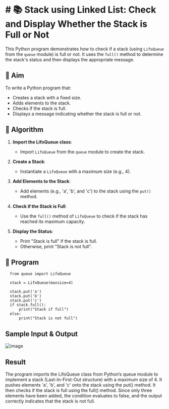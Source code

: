 # # 📚 Stack using Linked List: Check and Display Whether the Stack is Full or Not

This Python program demonstrates how to check if a stack (using `LifoQueue` from the `queue` module) is full or not. It uses the `full()` method to determine the stack's status and then displays the appropriate message.

## 🎯 Aim

To write a Python program that:
- Creates a stack with a fixed size.
- Adds elements to the stack.
- Checks if the stack is full.
- Displays a message indicating whether the stack is full or not.

## 🧠 Algorithm

1. **Import the LifoQueue class**:
   - Import `LifoQueue` from the `queue` module to create the stack.

2. **Create a Stack**:
   - Instantiate a `LifoQueue` with a maximum size (e.g., 4).

3. **Add Elements to the Stack**:
   - Add elements (e.g., 'a', 'b', and 'c') to the stack using the `put()` method.

4. **Check if the Stack is Full**:
   - Use the `full()` method of `LifoQueue` to check if the stack has reached its maximum capacity.

5. **Display the Status**:
   - Print "Stack is full" if the stack is full.
   - Otherwise, print "Stack is not full".

## 📝 Program
      from queue import LifoQueue
      
      stack = LifoQueue(maxsize=4)
      
      stack.put('a')
      stack.put('b')
      stack.put('c')
      if stack.full():
          print("Stack if full")
      else:
          print("Stack is not full")


## Sample Input & Output
![image](https://github.com/user-attachments/assets/999d2cd5-3da6-4218-971f-6eb81ebb65d6)

## Result
The program imports the LifoQueue class from Python’s queue module to implement a stack (Last-In-First-Out structure) with a maximum size of 4. It pushes elements 'a', 'b', and 'c' onto the stack using the put() method. It then checks if the stack is full using the full() method. Since only three elements have been added, the condition evaluates to false, and the output correctly indicates that the stack is not full.

